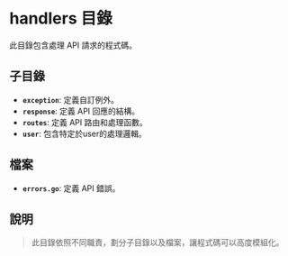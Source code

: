 # handlers 目錄

此目錄包含處理 API 請求的程式碼。

## 子目錄

- **`exception`**: 定義自訂例外。
- **`response`**: 定義 API 回應的結構。
- **`routes`**: 定義 API 路由和處理函數。
- **`user`**: 包含特定於user的處理邏輯。

## 檔案

- **`errors.go`**: 定義 API 錯誤。

## 說明

> 此目錄依照不同職責，劃分子目錄以及檔案，讓程式碼可以高度模組化。
